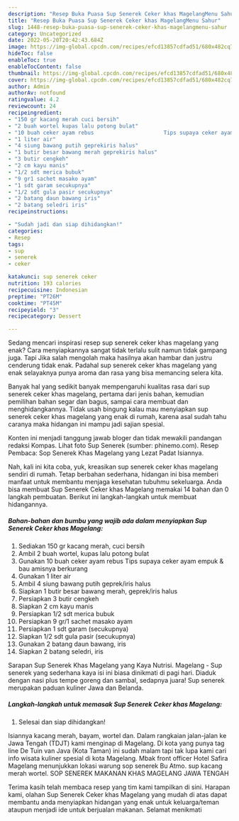 ```yaml
---
description: "Resep Buka Puasa Sup Senerek Ceker khas MagelangMenu Sahur"
title: "Resep Buka Puasa Sup Senerek Ceker khas MagelangMenu Sahur"
slug: 1448-resep-buka-puasa-sup-senerek-ceker-khas-magelangmenu-sahur
category: Uncategorized
date: 2022-05-20T20:42:43.684Z
image: https://img-global.cpcdn.com/recipes/efcd13857cdfad51/680x482cq70/sup-senerek-ceker-khas-magelang-foto-resep-utama.jpg
hideToc: false
enableToc: true
enableTocContent: false
thumbnail: https://img-global.cpcdn.com/recipes/efcd13857cdfad51/680x482cq70/sup-senerek-ceker-khas-magelang-foto-resep-utama.jpg
cover: https://img-global.cpcdn.com/recipes/efcd13857cdfad51/680x482cq70/sup-senerek-ceker-khas-magelang-foto-resep-utama.jpg
author: Admin
authorAv: notfound
ratingvalue: 4.2
reviewcount: 24
recipeingredient:
- "150 gr kacang merah cuci bersih"
- "2 buah wortel kupas lalu potong bulat"
- "10 buah ceker ayam rebus                      Tips supaya ceker ayam empuk  bau amisnya berkurang"
- "1 liter air"
- "4 siung bawang putih geprekiris halus"
- "1 butir besar bawang merah geprekiris halus"
- "3 butir cengkeh"
- "2 cm kayu manis"
- "1/2 sdt merica bubuk"
- "9 gr1 sachet masako ayam"
- "1 sdt garam secukupnya"
- "1/2 sdt gula pasir secukupnya"
- "2 batang daun bawang iris"
- "2 batang seledri iris"
recipeinstructions:

- "Sudah jadi dan siap dihidangkan!"
categories:
- Resep
tags:
- sup
- senerek
- ceker

katakunci: sup senerek ceker 
nutrition: 193 calories
recipecuisine: Indonesian
preptime: "PT26M"
cooktime: "PT45M"
recipeyield: "3"
recipecategory: Dessert

---
```



Sedang mencari inspirasi resep sup senerek ceker khas magelang yang enak? Cara menyiapkannya sangat tidak terlalu sulit namun tidak gampang juga. Tapi Jika salah mengolah maka hasilnya akan hambar dan justru cenderung tidak enak. Padahal sup senerek ceker khas magelang yang enak selayaknya punya aroma dan rasa yang bisa memancing selera kita.


Banyak hal yang sedikit banyak mempengaruhi kualitas rasa dari sup senerek ceker khas magelang, pertama dari jenis bahan, kemudian pemilihan bahan segar dan bagus, sampai cara membuat dan menghidangkannya. Tidak usah bingung kalau mau menyiapkan sup senerek ceker khas magelang yang enak di rumah, karena asal sudah tahu caranya maka hidangan ini mampu jadi sajian spesial.

Konten ini menjadi tanggung jawab bloger dan tidak mewakili pandangan redaksi Kompas. Lihat foto Sup Senerek (sumber: phinemo.com). Resep Pembaca: Sop Senerek Khas Magelang yang Lezat Padat Isiannya.


Nah, kali ini kita coba, yuk, kreasikan sup senerek ceker khas magelang sendiri di rumah. Tetap berbahan sederhana, hidangan ini bisa memberi manfaat untuk membantu menjaga kesehatan tubuhmu sekeluarga. Anda bisa membuat Sup Senerek Ceker khas Magelang memakai 14 bahan dan 0 langkah pembuatan. Berikut ini langkah-langkah untuk membuat hidangannya.

<!--inarticleads1-->

##### Bahan-bahan dan bumbu yang wajib ada dalam menyiapkan Sup Senerek Ceker khas Magelang:

1. Sediakan 150 gr kacang merah, cuci bersih
1. Ambil 2 buah wortel, kupas lalu potong bulat
1. Gunakan 10 buah ceker ayam rebus                      Tips supaya ceker ayam empuk &amp; bau amisnya berkurang
1. Gunakan 1 liter air
1. Ambil 4 siung bawang putih geprek/iris halus
1. Siapkan 1 butir besar bawang merah, geprek/iris halus
1. Persiapkan 3 butir cengkeh
1. Siapkan 2 cm kayu manis
1. Persiapkan 1/2 sdt merica bubuk
1. Persiapkan 9 gr/1 sachet masako ayam
1. Persiapkan 1 sdt garam (secukupnya)
1. Siapkan 1/2 sdt gula pasir (secukupnya)
1. Gunakan 2 batang daun bawang, iris
1. Siapkan 2 batang seledri, iris


Sarapan Sup Senerek Khas Magelang yang Kaya Nutrisi. Magelang - Sup senerek yang sederhana kaya isi ini biasa dinikmati di pagi hari. Diaduk dengan nasi plus tempe goreng dan sambal, sedapnya juara! Sup senerek merupakan paduan kuliner Jawa dan Belanda. 

<!--inarticleads2-->

##### Langkah-langkah untuk memasak Sup Senerek Ceker khas Magelang:


1. Selesai dan siap dihidangkan!

Isiannya kacang merah, bayam, wortel dan. Dalam rangkaian jalan-jalan ke Jawa Tengah (TDJT) kami menginap di Magelang. Di kota yang punya tag line De Tuin van Java (Kota Taman) ini sudah malam tapi tak lupa kami cari info wisata kuliner spesial di kota Magelang. Mbak front officer Hotel Safira Magelang menunjukkan lokasi warung sop senerek Bu Atmo. sup kacang merah wortel. SOP SENEREK MAKANAN KHAS MAGELANG JAWA TENGAH 

Terima kasih telah membaca resep yang tim kami tampilkan di sini. Harapan kami, olahan Sup Senerek Ceker khas Magelang yang mudah di atas dapat membantu anda menyiapkan hidangan yang enak untuk keluarga/teman ataupun menjadi ide untuk berjualan makanan. Selamat menikmati
